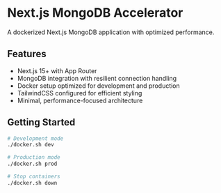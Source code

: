 # Next.js MongoDB Accelerator

A dockerized Next.js MongoDB application with optimized performance.

## Features

- Next.js 15+ with App Router
- MongoDB integration with resilient connection handling
- Docker setup optimized for development and production
- TailwindCSS configured for efficient styling
- Minimal, performance-focused architecture

## Getting Started

```bash
# Development mode
./docker.sh dev

# Production mode
./docker.sh prod

# Stop containers
./docker.sh down
```
